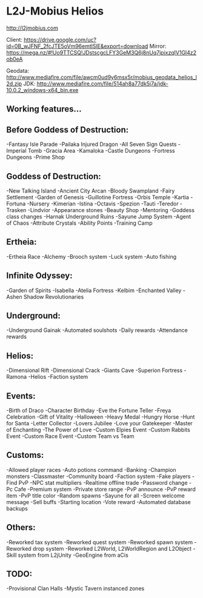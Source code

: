 # L2J-Mobius Helios
http://l2jmobius.com

Client: https://drive.google.com/uc?id=0B_wJFNF_2fcJTE5oVm96emtlSlE&export=download
Mirror: https://mega.nz/#!Uo9TTCSQ!JDstscgcLFY3GeM3Q6j8nUq7jpixzqIV1Gl4z2ob0eA

Geodata: http://www.mediafire.com/file/awcm0ud9y6msx5r/mobius_geodata_helios_l2d.zip
JDK: http://www.mediafire.com/file/514ah8a77dk5j7a/jdk-10.0.2_windows-x64_bin.exe


## Working features...

## Before Goddess of Destruction:
-Fantasy Isle Parade
-Pailaka Injured Dragon
-All Seven Sign Quests
-Imperial Tomb
-Gracia Area
-Kamaloka
-Castle Dungeons
-Fortress Dungeons
-Prime Shop

## Goddess of Destruction:
-New Talking Island
-Ancient City Arcan
-Bloody Swampland
-Fairy Settlement
-Garden of Genesis
-Guillotine Fortress
-Orbis Temple
-Kartia
-Fortuna
-Nursery
-Kimerian
-Istina
-Octavis
-Spezion
-Tauti
-Teredor
-Trasken
-Lindvior
-Appearance stones
-Beauty Shop
-Mentoring
-Goddess class changes
-Harnak Underground Ruins
-Sayune Jump System
-Agent of Chaos
-Attribute Crystals
-Ability Points
-Training Camp

## Ertheia:
-Ertheia Race
-Alchemy
-Brooch system
-Luck system
-Auto fishing

## Infinite Odyssey:
-Garden of Spirits
-Isabella
-Atelia Fortress
-Kelbim
-Enchanted Valley
-Ashen Shadow Revolutionaries

## Underground:
-Underground Gainak
-Automated soulshots
-Daily rewards
-Attendance rewards

## Helios:
-Dimensional Rift
-Dimensional Crack
-Giants Cave
-Superion Fortress
-Ramona
-Helios
-Faction system

## Events:
-Birth of Draco
-Character Birthday
-Eve the Fortune Teller
-Freya Celebration
-Gift of Vitality
-Halloween
-Heavy Medal
-Hungry Horse
-Hunt for Santa
-Letter Collector
-Lovers Jubilee
-Love your Gatekeeper
-Master of Enchanting
-The Power of Love
-Custom Elpies Event
-Custom Rabbits Event
-Custom Race Event
-Custom Team vs Team

## Customs:
-Allowed player races
-Auto potions command
-Banking
-Champion monsters
-Classmaster
-Community board
-Faction system
-Fake players
-Find PvP
-NPC stat multipliers
-Realtime offline trade
-Password change
-Pc Cafe
-Premium system
-Private store range
-PvP announce
-PvP reward item
-PvP title color
-Random spawns
-Sayune for all
-Screen welcome message
-Sell buffs
-Starting location
-Vote reward
-Automated database backups

## Others:
-Reworked tax system
-Reworked quest system
-Reworked spawn system
-Reworked drop system
-Reworked L2World, L2WorldRegion and L2Object
-Skill system from L2jUnity
-GeoEngine from aCis

## TODO:
-Provisional Clan Halls
-Mystic Tavern instanced zones

